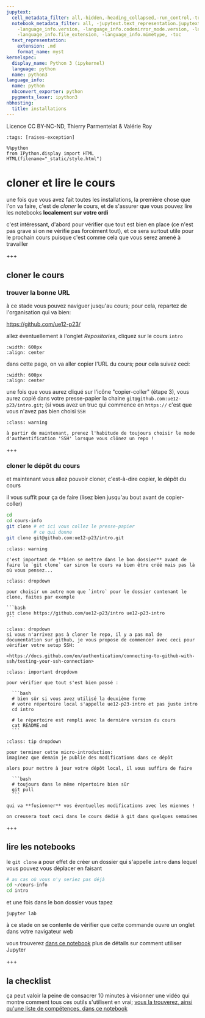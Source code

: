 ```yaml
---
jupytext:
  cell_metadata_filter: all,-hidden,-heading_collapsed,-run_control,-trusted
  notebook_metadata_filter: all, -jupytext.text_representation.jupytext_version, -jupytext.text_representation.format_version,
    -language_info.version, -language_info.codemirror_mode.version, -language_info.codemirror_mode,
    -language_info.file_extension, -language_info.mimetype, -toc
  text_representation:
    extension: .md
    format_name: myst
kernelspec:
  display_name: Python 3 (ipykernel)
  language: python
  name: python3
language_info:
  name: python
  nbconvert_exporter: python
  pygments_lexer: ipython3
nbhosting:
  title: installations
---
```


Licence CC BY-NC-ND, Thierry Parmentelat & Valérie Roy

```{code-cell} ipython3
:tags: [raises-exception]

%%python
from IPython.display import HTML
HTML(filename="_static/style.html")
```

# cloner et lire le cours

une fois que vous avez fait toutes les installations, la première chose que l'on va faire, c'est de *cloner* le cours, et de s'assurer que vous pouvez lire les notebooks **localement sur votre ordi**

c'est intéressant, d'abord pour vérifier que tout est bien en place (ce n'est pas grave si on ne vérifie pas forcément tout), et ce sera surtout utile pour le prochain cours puisque c'est comme cela que vous serez amené à travailler

+++

## cloner le cours


### trouver la bonne URL

à ce stade vous pouvez naviguer jusqu'au cours; pour cela, repartez de l'organisation qui va bien:

<https://github.com/ue12-p23/>

allez éventuellement à l'onglet *Repositories*, cliquez sur le cours `intro`

```{image} media/github-orga.png
:width: 600px
:align: center
```

dans cette page, on va aller copier l'URL du cours; pour cela suivez ceci:

```{image} media/github-choose-ssh.png
:width: 600px
:align: center
```

une fois que vous aurez cliqué sur l'icône "copier-coller" (étape 3), vous aurez copié dans votre presse-papier la chaine `git@github.com:ue12-p23/intro.git`; (si vous avez un truc qui commence en `https://` c'est que vous n'avez pas bien choisi `SSH`

```{admonition} prenez toujours SSH
:class: warning

à partir de maintenant, prenez l'habitude de toujours choisir le mode d'authentification 'SSH' lorsque vous clônez un repo !
```

+++

### cloner le dépôt du cours

et maintenant vous allez pouvoir cloner, c'est-à-dire copier, le dépôt du cours

il vous suffit pour ça de faire (lisez bien jusqu'au bout avant de copier-coller)

```bash
cd
cd cours-info
git clone # et ici vous collez le presse-papier
          # ce qui donne
git clone git@github.com:ue12-p23/intro.git
```

````{admonition} attention toutefois
:class: warning

c'est important de **bien se mettre dans le bon dossier** avant de faire le `git clone` car sinon le cours va bien être créé mais pas là où vous pensez...
````

````{admonition} un autre nom ?
:class: dropdown

pour choisir un autre nom que `intro` pour le dossier contenant le clone, faites par exemple

```bash
git clone https://github.com/ue12-p23/intro ue12-p23-intro
```
````

````{admonition} si ça échoue ?
:class: dropdown
si vous n'arrivez pas à cloner le repo, il y a pas mal de documentation sur github, je vous propose de commencer avec ceci pour vérifier votre setup SSH:

<https://docs.github.com/en/authentication/connecting-to-github-with-ssh/testing-your-ssh-connection>
````

````{admonition} on vérifie le clone
:class: important dropdown

pour vérifier que tout s'est bien passé :

  ```bash
  # bien sûr si vous avez utilisé la deuxième forme
  # votre répertoire local s'appelle ue12-p23-intro et pas juste intro
  cd intro

  # le répertoire est rempli avec la dernière version du cours
  cat README.md
  ```
````

````{admonition} suivre les évolutions futures
:class: tip dropdown

pour terminer cette micro-introduction:  
imaginez que demain je publie des modifications dans ce dépôt

alors pour mettre à jour votre dépôt local, il vous suffira de faire

  ```bash
  # toujours dans le même répertoire bien sûr
  git pull
  ```

qui va **fusionner** vos éventuelles modifications avec les miennes !

on creusera tout ceci dans le cours dédié à git dans quelques semaines
````

+++

## lire les notebooks

le `git clone` a pour effet de créer un dossier qui s'appelle `intro` dans lequel vous pouvez vous déplacer en faisant

  ```bash
  # au cas où vous n'y seriez pas déjà
  cd ~/cours-info
  cd intro
  ```

et une fois dans le bon dossier vous tapez
```
jupyter lab
```


à ce stade on se contente de vérifier que cette commande ouvre un onglet dans votre navigateur web  

vous trouverez [dans ce notebook](label-notebooks-locally) plus de détails sur comment utiliser Jupyter

+++

## la checklist

ça peut valoir la peine de consacrer 10 minutes à visionner une vidéo qui montre comment tous ces outils s'utilisent en vrai; [vous la trouverez, ainsi qu'une liste de compétences, dans ce notebook](label-checklist)
